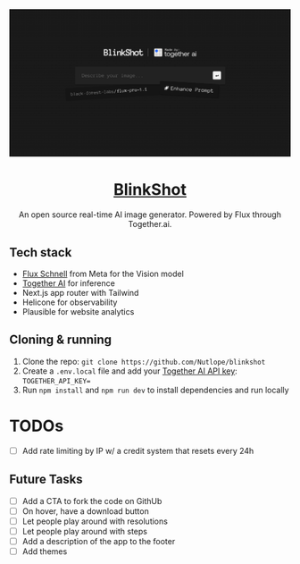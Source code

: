 <a href="https://www.blinkshot.io">
  <img alt="Blinkshot" src="./public/og-image.png">
  <h1 align="center">BlinkShot</h1>
</a>

<p align="center">
  An open source real-time AI image generator. Powered by Flux through Together.ai.
</p>

## Tech stack

- [Flux Schnell](https://www.dub.sh/together-flux/) from Meta for the Vision model
- [Together AI](https://www.dub.sh/together-ai) for inference
- Next.js app router with Tailwind
- Helicone for observability
- Plausible for website analytics

## Cloning & running

1. Clone the repo: `git clone https://github.com/Nutlope/blinkshot`
2. Create a `.env.local` file and add your [Together AI API key](https://www.dub.sh/together-ai): `TOGETHER_API_KEY=`
3. Run `npm install` and `npm run dev` to install dependencies and run locally

# TODOs

- [ ] Add rate limiting by IP w/ a credit system that resets every 24h

## Future Tasks

- [ ] Add a CTA to fork the code on GithUb
- [ ] On hover, have a download button
- [ ] Let people play around with resolutions
- [ ] Let people play around with steps
- [ ] Add a description of the app to the footer
- [ ] Add themes
